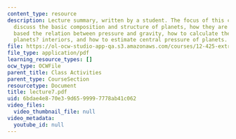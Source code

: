 ```yaml
---
content_type: resource
description: Lecture summary, written by a student. The focus of this class is to
  discuss the basic composition and structure of planets, how they are compressed
  based the relation between pressure and gravity, how to calculate the pressure at
  planets? interiors, and how to estimate central pressure of planets.
file: https://ol-ocw-studio-app-qa.s3.amazonaws.com/courses/12-425-extrasolar-planets-physics-and-detection-techniques-fall-2007/6bdae4e870e39d6599997778ab41c062_lecture7.pdf
file_type: application/pdf
learning_resource_types: []
ocw_type: OCWFile
parent_title: Class Activities
parent_type: CourseSection
resourcetype: Document
title: lecture7.pdf
uid: 6bdae4e8-70e3-9d65-9999-7778ab41c062
video_files:
  video_thumbnail_file: null
video_metadata:
  youtube_id: null
---
```

